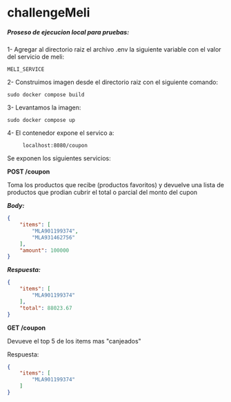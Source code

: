 # challengeMeli

##### Proseso de ejecucion local para pruebas:

1- Agregar al directorio raiz el archivo .env la siguiente variable con el valor del servicio de meli:

    MELI_SERVICE

2- Construimos imagen desde el directorio raiz con el siguiente comando:

    sudo docker compose build

3- Levantamos la imagen: 

    sudo docker compose up


4- El contenedor expone el servico a:

         localhost:8080/coupon

Se exponen los siguientes servicios:

**POST /coupon**

Toma los productos que recibe (productos favoritos) y devuelve una lista de productos que prodian cubrir el total o parcial del monto del cupon

***Body:***

```json
{
    "items": [
        "MLA901199374",
        "MLA931462756"
    ],
    "amount": 100000
}
```

***Respuesta:***

```json
{
    "items": [
        "MLA901199374"
    ],
    "total": 88023.67
}
```

**GET /coupon**

Devueve el top 5 de los items mas "canjeados"

Respuesta: 

```json
{
    "items": [
        "MLA901199374"
    ]
}
```
